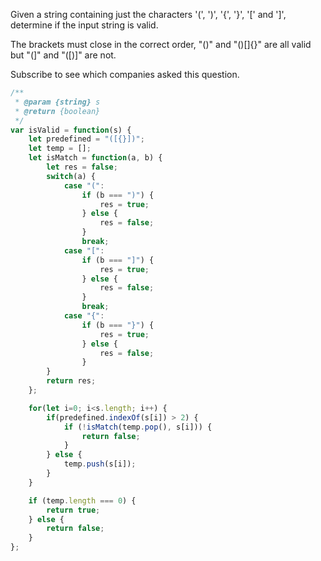 Given a string containing just the characters '(', ')', '{', '}', '[' and ']', determine if the input string is valid.

The brackets must close in the correct order, "()" and "()[]{}" are all valid but "(]" and "([)]" are not.

Subscribe to see which companies asked this question.


```js
/**
 * @param {string} s
 * @return {boolean}
 */
var isValid = function(s) {
    let predefined = "([{}])";
    let temp = [];
    let isMatch = function(a, b) {
        let res = false;
        switch(a) {
            case "(":
                if (b === ")") {
                    res = true;
                } else {
                    res = false;
                }
                break;
            case "[":
                if (b === "]") {
                    res = true;
                } else {
                    res = false;
                }
                break;
            case "{":
                if (b === "}") {
                    res = true;
                } else {
                    res = false;
                }
        }
        return res;
    };

    for(let i=0; i<s.length; i++) {
        if(predefined.indexOf(s[i]) > 2) {
            if (!isMatch(temp.pop(), s[i])) {
                return false;
            }
        } else {
            temp.push(s[i]);
        }
    }

    if (temp.length === 0) {
        return true;
    } else {
        return false;
    }
};
```
